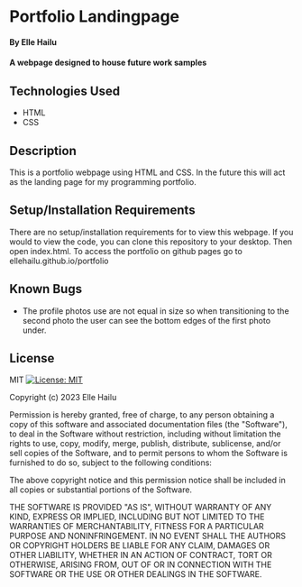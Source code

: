 # Portfolio Landingpage

#### By Elle Hailu

#### A webpage designed to house future work samples

## Technologies Used

- HTML
- CSS

## Description

This is a portfolio webpage using HTML and CSS. In the future this will act
as the landing page for my programming portfolio.

## Setup/Installation Requirements

There are no setup/installation requirements for to view this webpage. If you would to view the code, you can clone this repository to your desktop. Then open index.html.
To access the portfolio on github pages go to ellehailu.github.io/portfolio

## Known Bugs

- The profile photos use are not equal in size so when transitioning to the second photo the user can see the bottom edges of the first photo under.

## License

MIT
[![License: MIT](https://img.shields.io/badge/License-MIT-yellow.svg)](https://opensource.org/licenses/MIT)

Copyright (c) 2023 Elle Hailu

Permission is hereby granted, free of charge, to any person obtaining a copy
of this software and associated documentation files (the "Software"), to deal
in the Software without restriction, including without limitation the rights
to use, copy, modify, merge, publish, distribute, sublicense, and/or sell
copies of the Software, and to permit persons to whom the Software is
furnished to do so, subject to the following conditions:

The above copyright notice and this permission notice shall be included in all
copies or substantial portions of the Software.

THE SOFTWARE IS PROVIDED "AS IS", WITHOUT WARRANTY OF ANY KIND, EXPRESS OR
IMPLIED, INCLUDING BUT NOT LIMITED TO THE WARRANTIES OF MERCHANTABILITY,
FITNESS FOR A PARTICULAR PURPOSE AND NONINFRINGEMENT. IN NO EVENT SHALL THE
AUTHORS OR COPYRIGHT HOLDERS BE LIABLE FOR ANY CLAIM, DAMAGES OR OTHER
LIABILITY, WHETHER IN AN ACTION OF CONTRACT, TORT OR OTHERWISE, ARISING FROM,
OUT OF OR IN CONNECTION WITH THE SOFTWARE OR THE USE OR OTHER DEALINGS IN THE
SOFTWARE.
